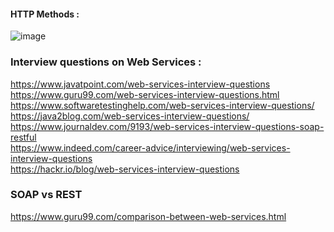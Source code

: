 #### HTTP Methods :
![image](https://user-images.githubusercontent.com/30351771/134715011-3610cd1f-59ef-444c-ab25-56f2594c52ec.png)

### Interview questions on Web Services :
https://www.javatpoint.com/web-services-interview-questions <br/>
https://www.guru99.com/web-services-interview-questions.html <br/>
https://www.softwaretestinghelp.com/web-services-interview-questions/ <br/>
https://java2blog.com/web-services-interview-questions/ <br/>
https://www.journaldev.com/9193/web-services-interview-questions-soap-restful <br/>
https://www.indeed.com/career-advice/interviewing/web-services-interview-questions <br/>
https://hackr.io/blog/web-services-interview-questions <br/>

### SOAP vs REST
https://www.guru99.com/comparison-between-web-services.html <br/>
